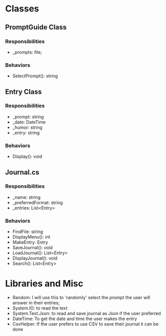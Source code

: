 # Classes

## PromptGuide Class

### Responsibilities
<ul>
    <li> _prompts: file; </li>
</ul>

### Behaviors
<ul>
    <li> SelectPrompt(): string </li>
</ul>

## Entry Class

### Responsibilities
<ul>
    <li> _prompt: string </li>
    <li> _date: DateTime </li>
    <li> _humor: string</li>
    <li> _entry: string</li>
</ul>

### Behaviors
<ul>
    <li> Display(): void </li>
</ul>

## Journal.cs

### Responsibilities
<ul>
    <li> _name: string</li>
    <li> _preferredFormat: string </li>
    <li> _entries: List&lt;Entry&gt;</li>
</ul>

### Behaviors
<ul>
    <li> FindFile: string</li>
    <li> DisplayMenu(): int</li>
    <li> MakeEntry: Entry</li>
    <li> SaveJournal(): void</li>
    <li> LoadJournal(): List&lt;Entry&gt;</li>
    <li> DisplayJournal(): void</li>
    <li> Search(): List&lt;Entry&gt;</li>
</ul>

# Libraries and Misc

<ul>
    <li> Random: I will use this to 'randomly' select the prompt the user will answer in their entries;</li>
    <li> System.IO: to read the text</li>
    <li> System.Text.Json: to read and save journal as Json if the user preferred</li>
    <li> DateTime: To get the date and time the user makes the entry</li>
    <li> CsvHelper: If the user prefers to use CSV to save their journal it can be done</li>
</ul>